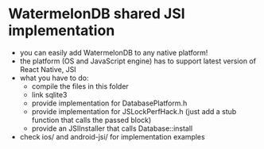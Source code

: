 # WatermelonDB shared JSI implementation

- you can easily add WatermelonDB to any native platform!
- the platform (OS and JavaScript engine) has to support latest version of React Native, JSI
- what you have to do:
  - compile the files in this folder
  - link sqlite3
  - provide implementation for DatabasePlatform.h
  - provide implementation for JSLockPerfHack.h (just add a stub function that calls the passed block)
  - provide an JSIInstaller that calls Database::install
- check ios/ and android-jsi/ for implementation examples

